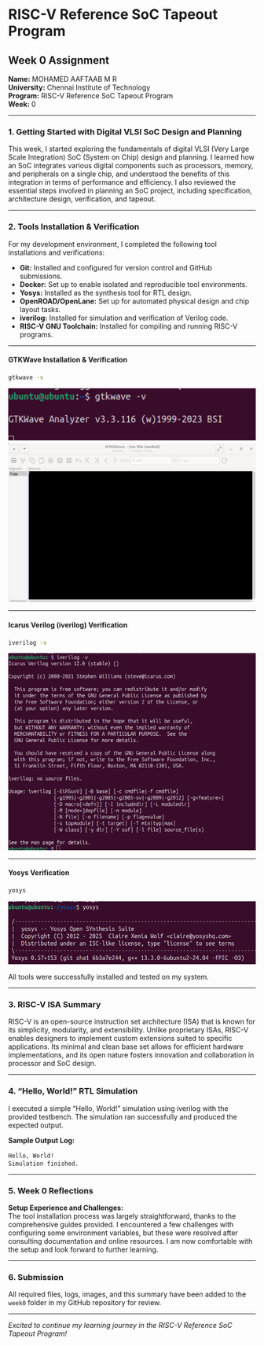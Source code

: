 # RISC-V Reference SoC Tapeout Program  

## Week 0 Assignment  

**Name:** MOHAMED AAFTAAB M R  
**University:** Chennai Institute of Technology  
**Program:** RISC-V Reference SoC Tapeout Program  
**Week:** 0  

---

### 1. Getting Started with Digital VLSI SoC Design and Planning  

This week, I started exploring the fundamentals of digital VLSI (Very Large Scale Integration) SoC (System on Chip) design and planning. I learned how an SoC integrates various digital components such as processors, memory, and peripherals on a single chip, and understood the benefits of this integration in terms of performance and efficiency. I also reviewed the essential steps involved in planning an SoC project, including specification, architecture design, verification, and tapeout.  

---

### 2. Tools Installation & Verification  

For my development environment, I completed the following tool installations and verifications:  

- **Git:** Installed and configured for version control and GitHub submissions.  
- **Docker:** Set up to enable isolated and reproducible tool environments.  
- **Yosys:** Installed as the synthesis tool for RTL design.  
- **OpenROAD/OpenLane:** Set up for automated physical design and chip layout tasks.  
- **iverilog:** Installed for simulation and verification of Verilog code.  
- **RISC-V GNU Toolchain:** Installed for compiling and running RISC-V programs.  

---

#### GTKWave Installation & Verification  
```bash
gtkwave -v
```  

![GTKWave Version](images/11111111.png)  
![GTKWave GUI](images/yosys_ss.png)  

---

#### Icarus Verilog (iverilog) Verification  
```bash
iverilog -v
```  

![Icarus Verilog](images/22222222.png)  

---

#### Yosys Verification  
```bash
yosys
```  

![Yosys](images/3333333.png)  

All tools were successfully installed and tested on my system.  

---

### 3. RISC-V ISA Summary  

RISC-V is an open-source instruction set architecture (ISA) that is known for its simplicity, modularity, and extensibility. Unlike proprietary ISAs, RISC-V enables designers to implement custom extensions suited to specific applications. Its minimal and clean base set allows for efficient hardware implementations, and its open nature fosters innovation and collaboration in processor and SoC design.  

---

### 4. “Hello, World!” RTL Simulation  

I executed a simple “Hello, World!” simulation using iverilog with the provided testbench. The simulation ran successfully and produced the expected output.  

**Sample Output Log:**  
```
Hello, World!
Simulation finished.
```  

---

### 5. Week 0 Reflections  

**Setup Experience and Challenges:**  
The tool installation process was largely straightforward, thanks to the comprehensive guides provided. I encountered a few challenges with configuring some environment variables, but these were resolved after consulting documentation and online resources. I am now comfortable with the setup and look forward to further learning.  

---

### 6. Submission  

All required files, logs, images, and this summary have been added to the `week0` folder in my GitHub repository for review.  

---

*Excited to continue my learning journey in the RISC-V Reference SoC Tapeout Program!*  

